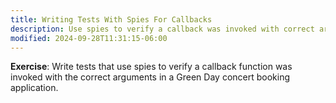 ```yaml
---
title: Writing Tests With Spies For Callbacks
description: Use spies to verify a callback was invoked with correct arguments.
modified: 2024-09-28T11:31:15-06:00
---
```


**Exercise**: Write tests that use spies to verify a callback function was invoked with the correct arguments in a Green Day concert booking application.
